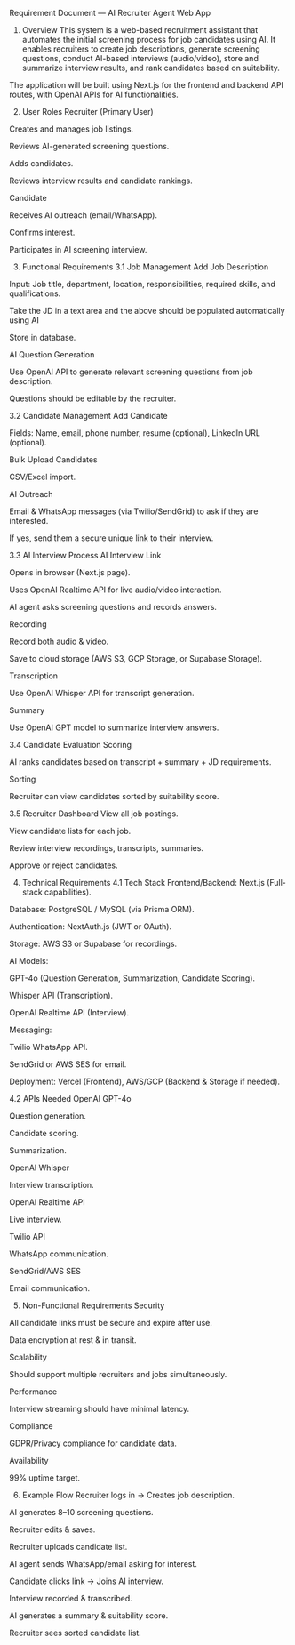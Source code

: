 Requirement Document — AI Recruiter Agent Web App
1. Overview
This system is a web-based recruitment assistant that automates the initial screening process for job candidates using AI.
It enables recruiters to create job descriptions, generate screening questions, conduct AI-based interviews (audio/video), store and summarize interview results, and rank candidates based on suitability.

The application will be built using Next.js for the frontend and backend API routes, with OpenAI APIs for AI functionalities.

2. User Roles
Recruiter (Primary User)

Creates and manages job listings.

Reviews AI-generated screening questions.

Adds candidates.

Reviews interview results and candidate rankings.

Candidate

Receives AI outreach (email/WhatsApp).

Confirms interest.

Participates in AI screening interview.

3. Functional Requirements
3.1 Job Management
Add Job Description

Input: Job title, department, location, responsibilities, required skills, and qualifications.

Take the JD in a text area and the above should be populated automatically using AI

Store in database.

AI Question Generation

Use OpenAI API to generate relevant screening questions from job description.

Questions should be editable by the recruiter.

3.2 Candidate Management
Add Candidate

Fields: Name, email, phone number, resume (optional), LinkedIn URL (optional).

Bulk Upload Candidates

CSV/Excel import.

AI Outreach

Email & WhatsApp messages (via Twilio/SendGrid) to ask if they are interested.

If yes, send them a secure unique link to their interview.

3.3 AI Interview Process
AI Interview Link

Opens in browser (Next.js page).

Uses OpenAI Realtime API for live audio/video interaction.

AI agent asks screening questions and records answers.

Recording

Record both audio & video.

Save to cloud storage (AWS S3, GCP Storage, or Supabase Storage).

Transcription

Use OpenAI Whisper API for transcript generation.

Summary

Use OpenAI GPT model to summarize interview answers.

3.4 Candidate Evaluation
Scoring

AI ranks candidates based on transcript + summary + JD requirements.

Sorting

Recruiter can view candidates sorted by suitability score.

3.5 Recruiter Dashboard
View all job postings.

View candidate lists for each job.

Review interview recordings, transcripts, summaries.

Approve or reject candidates.

4. Technical Requirements
4.1 Tech Stack
Frontend/Backend: Next.js (Full-stack capabilities).

Database: PostgreSQL / MySQL (via Prisma ORM).

Authentication: NextAuth.js (JWT or OAuth).

Storage: AWS S3 or Supabase for recordings.

AI Models:

GPT-4o (Question Generation, Summarization, Candidate Scoring).

Whisper API (Transcription).

OpenAI Realtime API (Interview).

Messaging:

Twilio WhatsApp API.

SendGrid or AWS SES for email.

Deployment: Vercel (Frontend), AWS/GCP (Backend & Storage if needed).

4.2 APIs Needed
OpenAI GPT-4o

Question generation.

Candidate scoring.

Summarization.

OpenAI Whisper

Interview transcription.

OpenAI Realtime API

Live interview.

Twilio API

WhatsApp communication.

SendGrid/AWS SES

Email communication.

5. Non-Functional Requirements
Security

All candidate links must be secure and expire after use.

Data encryption at rest & in transit.

Scalability

Should support multiple recruiters and jobs simultaneously.

Performance

Interview streaming should have minimal latency.

Compliance

GDPR/Privacy compliance for candidate data.

Availability

99% uptime target.

6. Example Flow
Recruiter logs in → Creates job description.

AI generates 8–10 screening questions.

Recruiter edits & saves.

Recruiter uploads candidate list.

AI agent sends WhatsApp/email asking for interest.

Candidate clicks link → Joins AI interview.

Interview recorded & transcribed.

AI generates a summary & suitability score.

Recruiter sees sorted candidate list.